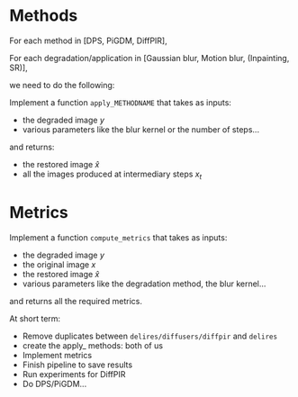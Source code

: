 # Methods

For each method in [DPS, PiGDM, DiffPIR],

For each degradation/application in [Gaussian blur, Motion blur, (Inpainting, SR)],

we need to do the following:

Implement a function `apply_METHODNAME` that takes as inputs:

* the degraded image $y$
* various parameters like the blur kernel or the number of steps...

and returns:

* the restored image $\hat{x}$
* all the images produced at intermediary steps $x_t$

# Metrics

Implement a function `compute_metrics` that takes as inputs:

* the degraded image $y$
* the original image $x$
* the restored image $\hat{x}$
* various parameters like the degradation method, the blur kernel...

and returns all the required metrics. 


At short term:
* Remove duplicates between `delires/diffusers/diffpir` and `delires`
* create the apply_ methods: both of us
* Implement metrics
* Finish pipeline to save results
* Run experiments for DiffPIR
* Do DPS/PiGDM...

